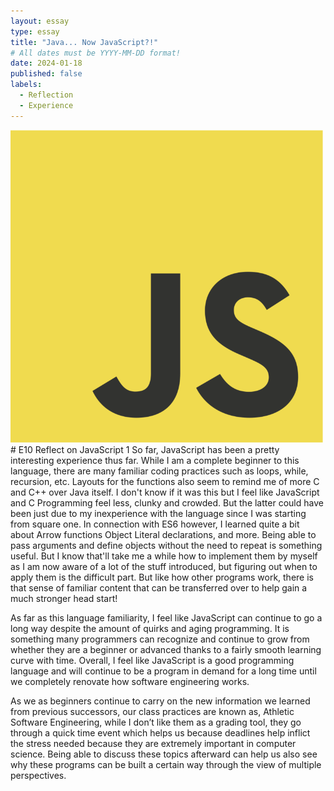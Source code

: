 ```yaml
---
layout: essay
type: essay
title: "Java... Now JavaScript?!"
# All dates must be YYYY-MM-DD format!
date: 2024-01-18
published: false
labels:
  - Reflection
  - Experience
---
```

<img class="img-fluid" src="../img/JavaScript-logo.png" width="500" height="500">
# E10 Reflect on JavaScript 1
So far, JavaScript has been a pretty interesting experience thus far. While I am a complete beginner to this language, there are many familiar coding practices such as loops, while, recursion, etc. Layouts for the functions also seem to remind me of more C and C++ over Java itself. I don't know if it was this but I feel like JavaScript and C Programming feel less, clunky and crowded. But the latter could have been just due to my inexperience with the language since I was starting from square one. In connection with ES6 however, I learned quite a bit about Arrow functions Object Literal declarations, and more. Being able to pass arguments and define objects without the need to repeat is something useful. But I know that'll take me a while how to implement them by myself as I am now aware of a lot of the stuff introduced, but figuring out when to apply them is the difficult part. But like how other programs work, there is that sense of familiar content that can be transferred over to help gain a much stronger head start!

As far as this language familiarity, I feel like JavaScript can continue to go a long way despite the amount of quirks and aging programming. It is something many programmers can recognize and continue to grow from whether they are a beginner or advanced thanks to a fairly smooth learning curve with time. Overall, I feel like JavaScript is a good programming language and will continue to be a program in demand for a long time until we completely renovate how software engineering works.

As we as beginners continue to carry on the new information we learned from previous successors, our class practices are known as, Athletic Software Engineering, while I don&rsquo;t like them as a grading tool, they go through a quick time event which helps us because deadlines help inflict the stress needed because they are extremely important in computer science. Being able to discuss these topics afterward can help us also see why these programs can be built a certain way through the view of multiple perspectives.
